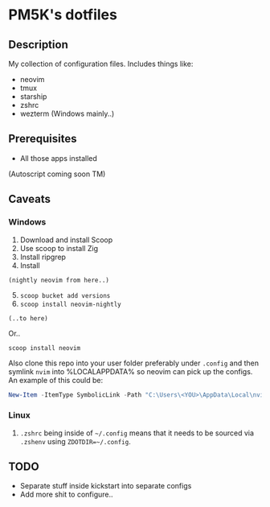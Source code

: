 # PM5K's dotfiles

## Description

My collection of configuration files.
Includes things like:

- neovim
- tmux
- starship
- zshrc
- wezterm (Windows mainly..)

## Prerequisites

- All those apps installed

(Autoscript coming soon TM)

## Caveats

### Windows

1. Download and install Scoop
2. Use scoop to install Zig
3. Install ripgrep
4. Install

`(nightly neovim from here..)`

5. `scoop bucket add versions`
6. `scoop install neovim-nightly`

`(..to here)`

Or..

`scoop install neovim`

Also clone this repo into your user folder preferably under `.config` and then symlink `nvim` into %LOCALAPPDATA% so neovim can pick up the configs.
An example of this could be:
```powershell
New-Item -ItemType SymbolicLink -Path "C:\Users\<YOU>\AppData\Local\nvim" -Target "C:\Users\<YOU>\.config\nvim"
```



### Linux

1. `.zshrc` being inside of `~/.config` means that it needs to be sourced via `.zshenv` using `ZDOTDIR=~/.config`.

## TODO

- Separate stuff inside kickstart into separate configs
- Add more shit to configure..
